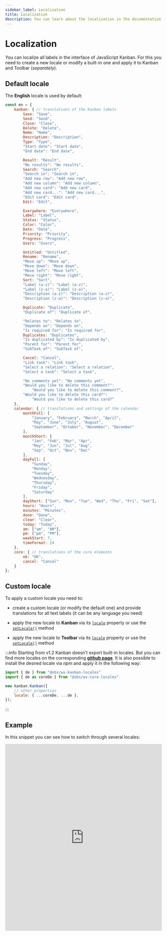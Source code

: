 ```yaml
---
sidebar_label: Localization
title: Localization
description: You can learn about the localization in the documentation of the DHTMLX JavaScript Kanban library. Browse developer guides and API reference, try out code examples and live demos, and download a free 30-day evaluation version of DHTMLX Kanban.
---
```


# Localization

You can localize all labels in the interface of JavaScript Kanban. For this you need to create a new locale or modify a built-in one and apply it to Kanban and Toolbar (*separately*).

## Default locale

The **English** locale is used by default:

~~~jsx
const en = {
    kanban: { // translations of the Kanban labels
        Save: "Save",
        Send: "Send",
        Close: "Close",
        Delete: "Delete",
        Name: "Name",
        Description: "Description",
        Type: "Type",
        "Start date": "Start date",
        "End date": "End date",

        Result: "Result",
        "No results": "No results",
        Search: "Search",
        "Search in": "Search in",
        "Add new row": "Add new row",
        "Add new column": "Add new column",
        "Add new card": "Add new card",
        "Add new card...": "Add new card...",
        "Edit card": "Edit card",
        Edit: "Edit",

        Everywhere: "Everywhere",
        Label: "Label",
        Status: "Status",
        Color: "Color",
        Date: "Date",
        Priority: "Priority",
        Progress: "Progress",
        Users: "Users",

        Untitled: "Untitled",
        Rename: "Rename",
        "Move up": "Move up",
        "Move down": "Move down",
        "Move left": "Move left",
        "Move right": "Move right",
        Sort: "Sort",
        "Label (a-z)": "Label (a-z)",
        "Label (z-a)": "Label (z-a)",
        "Description (a-z)": "Description (a-z)",
        "Description (z-a)": "Description (z-a)",

        Duplicate: "Duplicate",
        "Duplicate of": "Duplicate of",

        "Relates to": "Relates to",
        "Depends on": "Depends on",
        "Is required for": "Is required for",
        Duplicates: "Duplicates",
        "Is duplicated by": "Is duplicated by",
        "Parent for": "Parent for",
        "SubTask of": "SubTask of",

        Cancel: "Cancel",
        "Link task": "Link task",
        "Select a relation": "Select a relation",
        "Select a task": "Select a task",

        "No comments yet": "No comments yet",
        "Would you like to delete this comment?":
            "Would you like to delete this comment?",
        "Would you like to delete this card?":
            "Would you like to delete this card?"
    },
    calendar: { // translations and settings of the calendar
        monthFull: [
            "January", "February", "March", "April",
            "May", "June", "July", "August", 
            "September", "October", "November", "December"
        ],
        monthShort: [
            "Jan", "Feb", "Mar", "Apr",
            "May", "Jun", "Jul", "Aug",
            "Sep", "Oct", "Nov", "Dec"
        ],
        dayFull: [
            "Sunday",
            "Monday",
            "Tuesday",
            "Wednesday",
            "Thursday",
            "Friday",
            "Saturday"
        ],
        dayShort: ["Sun", "Mon", "Tue", "Wed", "Thu", "Fri", "Sat"],
        hours: "Hours",
        minutes: "Minutes",
        done: "Done",
        clear: "Clear",
        today: "Today",
        am: ["am", "AM"],
        pm: ["pm", "PM"],
        weekStart: 7,
        timeFormat: 24
    },
    core: { // translations of the core elements
        ok: "OK",
        cancel: "Cancel"
    }
};
~~~

## Custom locale

To apply a custom locale you need to:

- create a custom locale (or modify the default one) and provide translations for all text labels (it can be any language you need)

- apply the new locale to **Kanban** via its [`locale`](api/config/js_kanban_locale_config.md) property or use the [`setLocale()`](api/methods/js_kanban_setlocale_method.md) method
- apply the new locale to **Toolbar** via its [`locale`](api/config/toolbar_locale_config.md) property or use the [`setLocale()`](api/methods/toolbar_setlocale_method.md) method

:::info
Starting from v1.2 Kanban doesn't export built-in locales. But you can find more locales on the corresponding [**github page**](https://github.com/web-widgets/wx-kanban-locales). It is also possible to install the desired locale via *npm* and apply it in the following way:
~~~js
import { de } from "@xbs/wx-kanban-locales"
import { de as coreDe } from "@xbs/wx-core-locales"

new kanban.Kanban({
    // other properties
    locale: { ...coreDe, ...de },
});
~~~
:::

## Example

In this snippet you can see how to switch through several locales:

<iframe src="https://snippet.dhtmlx.com/hrblf1mm?mode=js&tag=kanban" frameborder="0" class="snippet_iframe" width="100%" height="600"></iframe>
